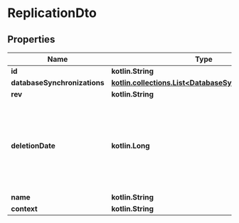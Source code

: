
# ReplicationDto

## Properties
Name | Type | Description | Notes
------------ | ------------- | ------------- | -------------
**id** | **kotlin.String** |  | 
**databaseSynchronizations** | [**kotlin.collections.List&lt;DatabaseSynchronizationDto&gt;**](DatabaseSynchronizationDto.md) |  | 
**rev** | **kotlin.String** |  |  [optional]
**deletionDate** | **kotlin.Long** | hard delete (unix epoch in ms) timestamp of the object. Filled automatically when deletePatient is called. |  [optional]
**name** | **kotlin.String** |  |  [optional]
**context** | **kotlin.String** |  |  [optional]



